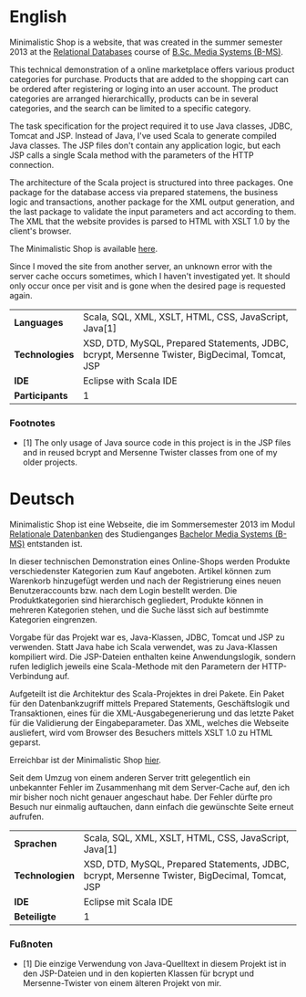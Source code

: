 # English

Minimalistic Shop is a website, that was created in the summer semester 2013 at the [Relational Databases](https://rcl.blackpinguin.de/haw/bms/13ss/RDB/) course of [B.Sc. Media Systems (B-MS)](https://rcl.blackpinguin.de/haw/bms/).

This technical demonstration of a online marketplace offers various product categories for purchase. Products that are added to the shopping cart can be ordered after registering or loging into an user account. The product categories are arranged hierarchicallly, products can be in several categories, and the search can be limited to a specific category.

The task specification for the project required it to use Java classes, JDBC, Tomcat and JSP. Instead of Java, I've used Scala to generate compiled Java classes. The JSP files don't contain any application logic, but each JSP calls a single Scala method with the parameters of the HTTP connection.

The architecture of the Scala project is structured into three packages. One package for the database access via prepared statemens, the business logic and transactions, another package for the XML output generation, and the last package to validate the input parameters and act according to them. The XML that the website provides is parsed to HTML with XSLT 1.0 by the client's browser.

The Minimalistic Shop is available [here](https://rdb.blackpinguin.de/).

Since I moved the site from another server, an unknown error with the server cache occurs sometimes, which I haven't investigated yet. It should only occur once per visit and is gone when the desired page is requested again.

|                  |                                                                                               |
| ---------------- | --------------------------------------------------------------------------------------------- |
| __Languages__    | Scala, SQL, XML, XSLT, HTML, CSS, JavaScript, Java[1]                                         |
| __Technologies__ | XSD, DTD, MySQL, Prepared Statements, JDBC, bcrypt, Mersenne Twister, BigDecimal, Tomcat, JSP |
| __IDE__          | Eclipse with Scala IDE                                                                        |
| __Participants__ | 1                                                                                             |

### Footnotes

- [1]	The only usage of Java source code in this project is in the JSP files and in reused bcrypt and Mersenne Twister classes from one of my older projects.

# Deutsch

Minimalistic Shop ist eine Webseite, die im Sommersemester 2013 im Modul [Relationale Datenbanken](https://rcl.blackpinguin.de/haw/bms/13ss/RDB/de.html) des Studienganges [Bachelor Media Systems (B-MS)](https://rcl.blackpinguin.de/haw/bms/de.html) entstanden ist.

In dieser technischen Demonstration eines Online-Shops werden Produkte verschiedenster Kategorien zum Kauf angeboten. Artikel können zum Warenkorb hinzugefügt werden und nach der Registrierung eines neuen Benutzeraccounts bzw. nach dem Login bestellt werden. Die Produktkategorien sind hierarchisch gegliedert, Produkte können in mehreren Kategorien stehen, und die Suche lässt sich auf bestimmte Kategorien eingrenzen.

Vorgabe für das Projekt war es, Java-Klassen, JDBC, Tomcat und JSP zu verwenden. Statt Java habe ich Scala verwendet, was zu Java-Klassen kompiliert wird. Die JSP-Dateien enthalten keine Anwendungslogik, sondern rufen lediglich jeweils eine Scala-Methode mit den Parametern der HTTP-Verbindung auf.

Aufgeteilt ist die Architektur des Scala-Projektes in drei Pakete. Ein Paket für den Datenbankzugriff mittels Prepared Statements, Geschäftslogik und Transaktionen, eines für die XML-Ausgabegenerierung und das letzte Paket für die Validierung der Eingabeparameter. Das XML, welches die Webseite ausliefert, wird vom Browser des Besuchers mittels XSLT 1.0 zu HTML geparst.

Erreichbar ist der Minimalistic Shop [hier](https://rdb.blackpinguin.de/).

Seit dem Umzug von einem anderen Server tritt gelegentlich ein unbekannter Fehler im Zusammenhang mit dem Server-Cache auf, den ich mir bisher noch nicht genauer angeschaut habe. Der Fehler dürfte pro Besuch nur einmalig auftauchen, dann einfach die gewünschte Seite erneut aufrufen.

|                  |                                                                                               |
| ---------------- | --------------------------------------------------------------------------------------------- |
| __Sprachen__     | Scala, SQL, XML, XSLT, HTML, CSS, JavaScript, Java[1]                                         |
| __Technologien__ | XSD, DTD, MySQL, Prepared Statements, JDBC, bcrypt, Mersenne Twister, BigDecimal, Tomcat, JSP |
| __IDE__          | Eclipse mit Scala IDE                                                                         |
| __Beteiligte__   | 1                                                                                             |

### Fußnoten

- [1]	Die einzige Verwendung von Java-Quelltext in diesem Projekt ist in den JSP-Dateien und in den kopierten Klassen für bcrypt und Mersenne-Twister von einem älteren Projekt von mir.
